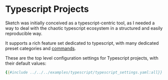 # Typescript Projects

Sketch was initially conceived as a typescript-centric tool, as I needed a way to deal with the chaotic typescript ecosystem in a structured and easily reproducible way.

It supports a rich feature set dedicated to typescript, with many dedicated preset categories and [commands](../cli_docs.md#sketch-ts).

These are the top level configuration settings for Typescript projects, with their default values:

```yaml
{{#include ../../../examples/typescript/typescript_settings.yaml:all}}
```


